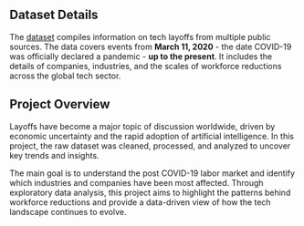 ## Dataset Details
The [dataset]([[url](https://www.kaggle.com/datasets/swaptr/layoffs-2022)](https://www.kaggle.com/datasets/swaptr/layoffs-2022)) compiles information on tech layoffs from multiple public sources. The data covers events from **March 11, 2020** - the date COVID-19 was officially declared a pandemic - **up to the present**. It includes the details of companies, industries, and the scales of workforce reductions across the global tech sector. 

## Project Overview
Layoffs have become a major topic of discussion worldwide, driven by economic uncertainty and the rapid adoption of artificial intelligence. In this project, the raw dataset was cleaned, processed, and analyzed to uncover key trends and insights.

The main goal is to understand the post COVID-19 labor market and identify which industries and companies have been most affected. Through exploratory data analysis, this project aims to highlight the patterns behind workforce reductions and provide a data-driven view of how the tech landscape continues to evolve.

